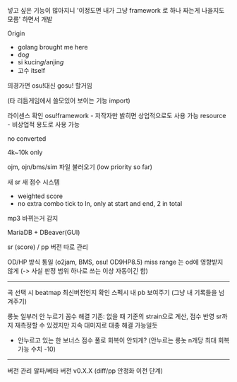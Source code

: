 넣고 싶은 기능이 많아지니 
'이정도면 내가 그냥 framework 로 하나 짜는게 나을지도 모름' 하면서 개발

Origin
- golang brought me here 
- do*g*
- si kucin*g*/anjin*g*
- 고수 itself

의경가면 osu!대신 gosu! 할거임 

(타 리듬게임에서 쓸모있어 보이는 기능 import)

라이센스 확인
osu!framework - 저작자만 밝히면 상업적으로도 사용 가능
resource - 비상업적 용도로 사용 가능

no converted

4k~10k only

ojm, ojn/bms/sim 파일 불러오기 (low priority so far)

새 sr
새 점수 시스템
- weighted score
- no extra combo tick to ln, only at start and end, 2 in total

mp3 바뀌는거 감지

MariaDB + DBeaver(GUI)

sr (score) / pp 버전 따로 관리


OD/HP 방식 통일
(o2jam, BMS, osu! OD9HP8.5)
miss range 는 od에 영향받지 않게 
(-> 사실 판정 범위 하나로 쓰는 이상 자동이긴 함)


---
곡 선택 시 beatmap 최신버전인지 확인
스펙시 내 pb 보여주기 (그냥 내 기록들을 넘겨주기)

롱놋 일부러 안 누르기 꼼수 해결
기존: 없을 때 기준의 strain으로 계산, 점수 반영 
sr까지 재측정할 수 있겠지만 지속 대미지로 대충 해결 가능일듯
- 안누르고 있는 한 보너스 점수 풀로 회복이 안되게? (안누르는 롱놋 n개당 최대 회복 가능 수치 -10)

---
버전 관리
알파/베타 버전 v0.X.X (diff/pp 안정화 이전 단계)
